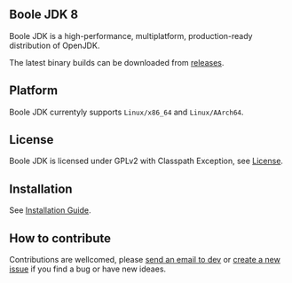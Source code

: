 ## Boole JDK 8

Boole JDK is a high-performance, multiplatform, production-ready distribution of OpenJDK.

The latest binary builds can be downloaded from [releases](https://gitee.com/openeuler/boolejdk-8/releases).

## Platform

Boole JDK currentyly supports `Linux/x86_64` and `Linux/AArch64`.

## License

Boole JDK is licensed under GPLv2 with Classpath Exception, see [License](https://gitee.com/openeuler/boolejdk-8/blob/master/LICENSE).

## Installation

See [Installation Guide](https://gitee.com/openeuler/boolejdk-8/wikis/Boole%20JDK%208%20Installation%20Guide?sort_id=2475817).

## How to contribute

Contributions are wellcomed, please [send an email to dev](https://openeuler.org/zh/community/mails.html) or [create a new issue](https://gitee.com/openeuler/boolejdk-8/issues) if you find a bug or have new ideaes.
